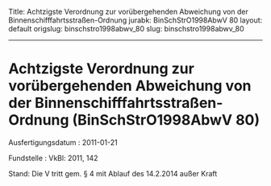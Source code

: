 Title: Achtzigste Verordnung zur vorübergehenden Abweichung von der Binnenschifffahrtsstraßen-Ordnung
jurabk: BinSchStrO1998AbwV 80
layout: default
origslug: binschstro1998abwv_80
slug: binschstro1998abwv_80

---

# Achtzigste Verordnung zur vorübergehenden Abweichung von der Binnenschifffahrtsstraßen-Ordnung (BinSchStrO1998AbwV 80)

Ausfertigungsdatum
:   2011-01-21

Fundstelle
:   VkBl: 2011, 142

Stand: Die V tritt gem. § 4 mit Ablauf des 14.2.2014 außer Kraft
